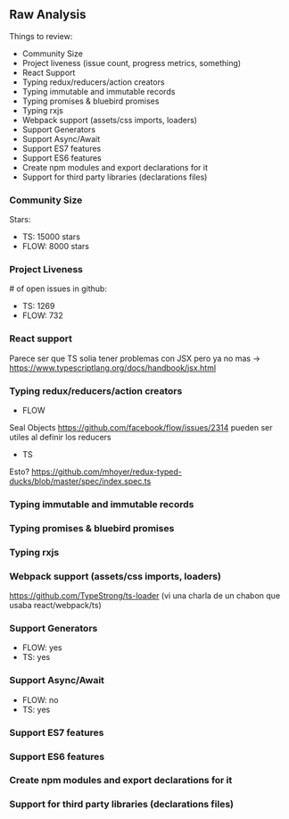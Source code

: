 ## Raw Analysis

Things to review:

 * Community Size
 * Project liveness (issue count, progress metrics, something)
 * React Support
 * Typing redux/reducers/action creators
 * Typing immutable and immutable records
 * Typing promises & bluebird promises
 * Typing rxjs
 * Webpack support (assets/css imports, loaders)
 * Support Generators
 * Support Async/Await
 * Support ES7 features
 * Support ES6 features
 * Create npm modules and export declarations for it
 * Support for third party libraries (declarations files)
 
### Community Size

Stars:
 - TS:   15000 stars
 - FLOW:  8000 stars

### Project Liveness

\# of open issues in github:
  - TS:   1269
  - FLOW: 732


### React support

  Parece ser que TS solia tener problemas con JSX pero ya no mas -> https://www.typescriptlang.org/docs/handbook/jsx.html

### Typing redux/reducers/action creators

  - FLOW

  Seal Objects
  https://github.com/facebook/flow/issues/2314 pueden ser utiles al definir los reducers

  - TS

  Esto? https://github.com/mhoyer/redux-typed-ducks/blob/master/spec/index.spec.ts

### Typing immutable and immutable records

### Typing promises & bluebird promises

### Typing rxjs

### Webpack support (assets/css imports, loaders)

  https://github.com/TypeStrong/ts-loader (vi una charla de un chabon que usaba react/webpack/ts)
  
### Support Generators

  - FLOW: yes
  - TS:   yes

### Support Async/Await

  - FLOW: no
  - TS:   yes

### Support ES7 features
### Support ES6 features
### Create npm modules and export declarations for it
### Support for third party libraries (declarations files)




